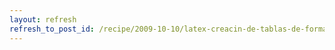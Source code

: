 ```yaml
---
layout: refresh
refresh_to_post_id: /recipe/2009-10-10/latex-creacin-de-tablas-de-forma-sencilla
---
```

